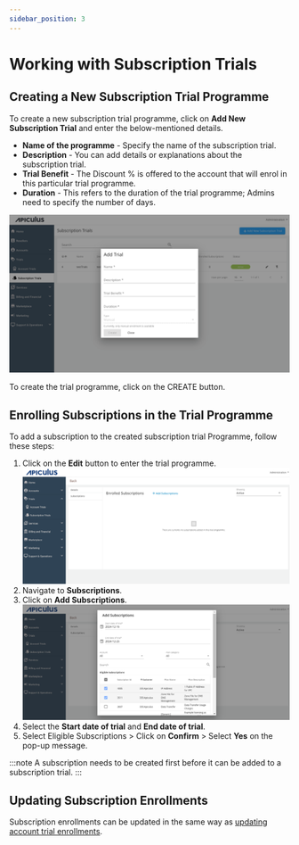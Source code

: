 ```yaml
---
sidebar_position: 3
---
```

# Working with Subscription Trials

## Creating a New Subscription Trial Programme

To create a new subscription trial programme, click on **Add New Subscription Trial** and enter the below-mentioned details.

- **Name of the programme** - Specify the name of the subscription trial.
- **Description** - You can add details or explanations about the subscription trial.
- **Trial Benefit** - The Discount % is offered to the account that will enrol in this particular trial programme.
-  **Duration** - This refers to the duration of the trial programme; Admins need to specify the number of days.

![Working with Subscription Trials](img/SubscriptionTrials.png)

To create the trial programme, click on the CREATE button.

## Enrolling Subscriptions in the Trial Programme

To add a subscription to the created subscription trial Programme, follow these steps:
1. Click on the **Edit** button to enter the trial programme.![Working with Subscription Trials](img/SubscriptionTrials1.png)
2. Navigate to **Subscriptions**.
3. Click on **Add Subscriptions**.![Working with Subscription Trials](img/SubscriptionTrials2.png)
4. Select the **Start date of trial** and **End date of trial**.
5. Select Eligible Subscriptions > Click on **Confirm** > Select **Yes** on the pop-up message.

:::note
A subscription needs to be created first before it can be added to a subscription trial.
:::

## Updating Subscription Enrollments

Subscription enrollments can be updated in the same way as [updating account trial enrollments](WorkingwithAccountTrials).




